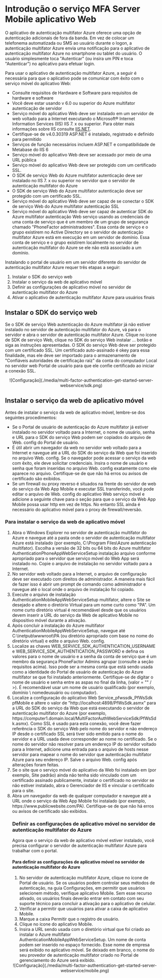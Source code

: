 <properties 
    pageTitle="Introdução o serviço MFA Server Mobile aplicativo Web"
    description="O aplicativo de autenticação multifator Azure oferece uma opção de autenticação adicionais de fora da banda.  Ele permite que o servidor MFA usar notificações de envio para os usuários."
    services="multi-factor-authentication"
    documentationCenter=""
    authors="kgremban"
    manager="femila"
    editor="curtland"/>

<tags
    ms.service="multi-factor-authentication"
    ms.workload="identity"
    ms.tgt_pltfrm="na"
    ms.devlang="na"
    ms.topic="get-started-article"
    ms.date="08/04/2016"
    ms.author="kgremban"/>

# <a name="getting-started-the-mfa-server-mobile-app-web-service"></a>Introdução o serviço MFA Server Mobile aplicativo Web

O aplicativo de autenticação multifator Azure oferece uma opção de autenticação adicionais de fora da banda. Em vez de colocar um telefonema automatizada ou SMS ao usuário durante o logon, a autenticação multifator Azure envia uma notificação para o aplicativo de autenticação multifator Azure no smartphone ou tablet do usuário. O usuário simplesmente toca "Autenticar" (ou insira um PIN e toca "Autenticar") no aplicativo para efetuar login.

Para usar o aplicativo de autenticação multifator Azure, a seguir é necessária para que o aplicativo pode se comunicar com êxito com o serviço móvel do aplicativo Web:

- Consulte requisitos de Hardware e Software para requisitos de hardware e software
- Você deve estar usando v 6.0 ou superior do Azure multifator autenticação de servidor
- Serviço móvel do aplicativo Web deve ser instalado em um servidor de web voltado para a Internet executando o Microsoft® Internet Information Services (IIS) IIS 7. x ou superior.  Para obter mais informações sobre IIS consulte [IIS.NET](http://www.iis.net/).
- Certifique-se de v4.0.30319 ASP.NET é instalado, registrado e definido para permitido
- Serviços de função necessários incluem ASP.NET e compatibilidade de Metabase do IIS 6
- Serviço móvel do aplicativo Web deve ser acessado por meio de uma URL pública
- Serviço móvel do aplicativo Web deve ser protegido com um certificado SSL.
- O SDK de serviço Web do Azure multifator autenticação deve ser instalado no IIS 7. x ou superior no servidor que o servidor de autenticação multifator do Azure
- O SDK de serviço Web do Azure multifator autenticação deve ser protegido com um certificado SSL.
- Serviço móvel do aplicativo Web deve ser capaz de se conectar o SDK de serviço Web do Azure multifator autenticação SSL
- Serviço móvel do aplicativo Web deve ser capaz de autenticar SDK do Azure multifator autenticação Web serviço usando as credenciais de uma conta de serviço que é um membro de um grupo de segurança chamado "PhoneFactor administradores". Essa conta de serviço e o grupo existirem no Active Directory se o servidor de autenticação multifator Azure está em execução em um servidor de domínio. Essa conta de serviço e o grupo existirem localmente no servidor de autenticação multifator do Azure se ele não está associado a um domínio.


Instalando o portal de usuário em um servidor diferente do servidor de autenticação multifator Azure requer três etapas a seguir:

1. Instalar o SDK do serviço web
2. Instalar o serviço da web de aplicativo móvel
3. Definir as configurações de aplicativo móvel no servidor de autenticação multifator do Azure
4. Ativar o aplicativo de autenticação multifator Azure para usuários finais

## <a name="install-the-web-service-sdk"></a>Instalar o SDK do serviço web

Se o SDK de serviço Web autenticação do Azure multifator já não estiver instalado no servidor de autenticação multifator do Azure, vá para o servidor e abra o servidor de autenticação multifator Azure. Clique no ícone de SDK de serviço Web, clique no SDK do serviço Web instalar … botão e siga as instruções apresentadas. O SDK do serviço Web deve ser protegido com um certificado SSL. Um certificado auto-assinado é okey para essa finalidade, mas ele deve ser importado para o armazenamento de "Confiáveis autoridades de certificação raiz" da conta do computador Local no servidor web Portal de usuário para que ele confie certificado ao iniciar a conexão SSL.

<center>![Configuração](./media/multi-factor-authentication-get-started-server-webservice/sdk.png)</center>

## <a name="install-the-mobile-app-web-service"></a>Instalar o serviço da web de aplicativo móvel
Antes de instalar o serviço da web de aplicativo móvel, lembre-se dos seguintes procedimentos:

- Se o Portal de usuário de autenticação do Azure multifator já estiver instalado no servidor voltado para a Internet, o nome de usuário, senha e URL para o SDK do serviço Web podem ser copiados do arquivo de Web. config do Portal de usuário.
- É útil abrir um navegador da web no servidor web voltado para a Internet e navegue até a URL do SDK do serviço da Web que foi inserido no arquivo Web. config. Se o navegador pode acessar o serviço da web com êxito, ele deve solicitar credenciais. Insira o nome de usuário e senha que foram inseridas no arquivo Web. config exatamente como ele aparece no arquivo. Certifique-se de que não há erros ou avisos de certificado são exibidos.
- Se um firewall ou proxy reverso é situados na frente do servidor de web do serviço da Web App Mobile e executar SSL transferindo, você pode editar o arquivo de Web. config do aplicativo Web serviço móvel e adicione a seguinte chave para o <appSettings> seção para que o serviço da Web App Mobile possa usar http em vez de https. No entanto SSL ainda é necessário do aplicativo móvel para o proxy de firewall/reversão. <add key="SSL_REQUIRED" value="false"/>

### <a name="to-install-the-mobile-app-web-service"></a>Para instalar o serviço da web de aplicativo móvel

<ol>
<li>Abra o Windows Explorer no servidor de autenticação multifator do Azure e navegue até a pasta onde o servidor de autenticação multifator Azure está instalado (por exemplo, C:\Program Files\Azure autenticação multifator). Escolha a versão de 32 bits ou 64 bits do Azure multifator AuthenticationPhoneAppWebServiceSetup instalação arquivo conforme apropriado para o servidor que serviço móvel do Web App será instalado no. Copie o arquivo de instalação no servidor voltado para a Internet.</li>

<li>No servidor web voltado para a Internet, o arquivo de configuração deve ser executado com direitos de administrador. A maneira mais fácil de fazer isso é abrir um prompt de comando como administrador e navegue até o local onde o arquivo de instalação foi copiado.</li>  

<li>Execute o arquivo de instalação AuthenticationMobileAppWebServiceSetup multifator, altere o Site se desejado e altere o diretório Virtual para um nome curto como "PA". Um nome curto diretório virtual é recomendável desde que os usuários devem inserir a URL do serviço da Web de aplicativo Mobile no dispositivo móvel durante a ativação.</li>

<li>Após concluir a instalação do Azure multifator AuthenticationMobileAppWebServiceSetup, navegue até C:\inetpub\wwwroot\PA (ou diretório apropriado com base no nome do diretório virtual) e edite o arquivo Web. config.</li>  

<li>Localize as chaves WEB_SERVICE_SDK_AUTHENTICATION_USERNAME e WEB_SERVICE_SDK_AUTHENTICATION_PASSWORD e defina os valores para o nome de usuário e a senha da conta de serviço que é um membro da segurança PhoneFactor Admins agrupar (consulte a seção requisitos acima). Isso pode ser a mesma conta que está sendo usada como a identidade do Portal de usuário de autenticação do Azure multifator se que foi instalado anteriormente. Certifique-se de digitar o nome de usuário e senha entre as aspas no final da linha, (valor = "" / >). É recomendável usar um nome de usuário qualificado (por exemplo, domínio \ nomedeusuário ou computador).</li>  

<li>Localize a configuração do aplicativo Web Service_pfwssdk_PfWsSdk pfMobile e altere o valor de "http://localhost:4898/PfWsSdk.asmx" para a URL do SDK do serviço da Web que está executando o servidor de autenticação multifator do Azure (por exemplo, https://computer1.domain.local/MultiFactorAuthWebServiceSdk/PfWsSdk.asmx). Como SSL é usado para esta conexão, você deve fazer referência o SDK do serviço Web pelo nome do servidor e não endereço IP desde o certificado SSL será tiver sido emitido para o nome do servidor e a URL usada deve corresponder ao nome no certificado. Se o nome do servidor não resolver para um endereço IP do servidor voltado para a Internet, adicione uma entrada para o arquivo de hosts nesse servidor para mapear o nome do servidor que autenticação multifator Azure para seu endereço IP. Salve o arquivo Web. config após alterações foram feitas.</li>  

<li>Se o site que o serviço móvel do aplicativo da Web foi instalado em (por exemplo, Site padrão) ainda não tenha sido vinculado com um certificado assinado publicamente, instalar o certificado no servidor se não estiver instalado, abra o Gerenciador de IIS e vincular o certificado para o site.</li>  

<li>Abra um navegador da web de qualquer computador e navegue até a URL onde o serviço da Web App Mobile foi instalado (por exemplo, https://www.publicwebsite.com/PA). Certifique-se de que não há erros ou avisos de certificado são exibidos.</li>

### <a name="configure-the-mobile-app-settings-in-the-azure-multi-factor-authentication-server"></a>Definir as configurações de aplicativo móvel no servidor de autenticação multifator do Azure
Agora que o serviço da web de aplicativo móvel estiver instalado, você precisa configurar o servidor de autenticação multifator Azure para trabalhar com o portal.

#### <a name="to-configure-the-mobile-app-settings-in-the-azure-multi-factor-authentication-server"></a>Para definir as configurações de aplicativo móvel no servidor de autenticação multifator do Azure

1. No servidor de autenticação multifator Azure, clique no ícone de Portal de usuário. Se os usuários podem controlar seus métodos de autenticação, na guia Configurações, em permitir que usuários selecionem método, verifique aplicativo Mobile. Sem esse recurso ativado, os usuários finais deverão entrar em contato com seu suporte técnico para concluir a ativação para o aplicativo de celular.
2. Verificar a permitir que usuários para ativar a caixa de aplicativo Mobile.
3. Marque a caixa Permitir que o registro de usuário.
4. Clique no ícone do aplicativo Mobile.
5. Insira a URL sendo usada com o diretório virtual que foi criado ao instalar o Azure multifator AuthenticationMobileAppWebServiceSetup. Um nome de conta podem ser inserido no espaço fornecido. Esse nome de empresa será exibido no aplicativo móvel. Se deixado em branco, o nome do seu provedor de autenticação multifator criado no Portal de gerenciamento do Azure será exibido.



<center>![Configuração](./media/multi-factor-authentication-get-started-server-webservice/mobile.png)</center>
